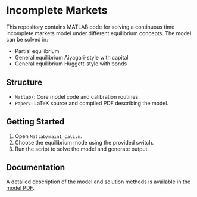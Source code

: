 # Incomplete Markets

This repository contains MATLAB code for solving a continuous time incomplete markets model under different equilibrium concepts. The model can be solved in:

- Partial equilibrium
- General equilibrium Aiyagari-style with capital
- General equilibrium Huggett-style with bonds

## Structure

- `Matlab/`: Core model code and calibration routines.
- `Paper/`: LaTeX source and compiled PDF describing the model.

## Getting Started

1. Open `Matlab/main1_cali.m`.
2. Choose the equilibrium mode using the provided switch.
3. Run the script to solve the model and generate output.

## Documentation

A detailed description of the model and solution methods is available in the [model PDF]([Paper/model.pdf](https://github.com/alexclymo/incomplete-markets/blob/main/Paper/model.pdf)).
